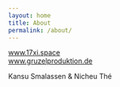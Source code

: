 ```yaml
---
layout: home
title: About
permalink: /about/
---
```


www.17xi.space <br>
www.gruzelproduktion.de



Kansu Smalassen & Nicheu Thé 